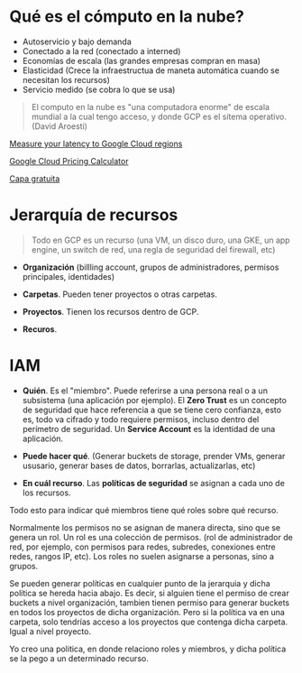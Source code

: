 # Qué es el cómputo en la nube?

- Autoservicio y bajo demanda
- Conectado a la red (conectado a interned)
- Economías de escala (las grandes empresas compran en masa)
- Elasticidad (Crece la infraestructua de maneta automática cuando se necesitan los recursos)
- Servicio medido (se cobra lo que se usa)

> El computo en la nube es "una computadora enorme" de escala mundial a la cual tengo acceso, y donde GCP es el sitema operativo. (David Aroesti)

[Measure your latency to Google Cloud regions](https://gcping.com/)

[Google Cloud Pricing Calculator](https://cloud.google.com/products/calculator)

[Capa gratuita](https://cloud.google.com/free?hl=es)


# Jerarquía de recursos

> Todo en GCP es un recurso (una VM, un disco duro, una GKE, un app engine, un switch de red, una regla de seguridad del firewall, etc)

- **Organización** (billling account, grupos de administradores, permisos principales, identidades)

- **Carpetas**. Pueden tener proyectos o otras carpetas.

- **Proyectos**. Tienen los recursos dentro de GCP.

- **Recuros**.


# IAM

- **Quién**. Es el "miembro". Puede referirse a una persona real o a un subsistema (una aplicación por ejemplo). El **Zero Trust** es un concepto de seguridad que hace referencia a que se tiene cero confianza, esto es, todo va cifrado y todo requiere permisos, incluso dentro del perímetro de seguridad. Un **Service Account** es la identidad de una aplicación.

- **Puede hacer qué**. (Generar buckets de storage, prender VMs, generar ususario, generar bases de datos, borrarlas, actualizarlas, etc)

- **En cuál recurso**. Las **políticas de seguridad** se asignan a cada uno de los recursos. 

Todo esto para indicar qué miembros tiene qué roles sobre qué recurso.

Normalmente los permisos no se asignan de manera directa, sino que se genera un rol. Un rol es una colección de permisos. (rol de administrador de red, por ejemplo, con permisos para redes, subredes, conexiones entre redes, rangos IP, etc). Los roles no suelen asignarse a personas, sino a grupos. 

Se pueden generar políticas en cualquier punto de la jerarquia y dicha política se hereda hacia abajo. Es decir, si alguien tiene el permiso de crear buckets a nivel organización, tambien tienen permiso para generar buckets en todos los proyectos de dicha organización. Pero si la política va en una carpeta, solo tendrías acceso a los proyectos que contenga dicha carpeta. Igual a nivel proyecto.

Yo creo una politica, en donde relaciono roles y miembros, y dicha política se la pego a un determinado recurso.